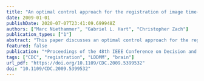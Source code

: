 ```yaml
---
title: "An optimal control approach for the registration of image time-series"
date: 2009-01-01
publishDate: 2020-07-07T23:41:09.699948Z
authors: ["Marc Niethammer", "Gabriel L. Hart", "Christopher Zach"]
publication_types: ["1"]
abstract: "This paper discusses an optimal control approach for the registration of image time-series (growth modeling). It combines and augments work on an optimal control formulation to optical flow with theory from large-displacement diffeomorphic image registration. The unification of the two viewpoints leads to (i) a more efficient computation of the gradient of the optimization problem, (ii) an easier numerical implementation, and (iii) an intuitive interpretation of the adjoint equation underlying the optimization problem. Further, a novel formulation for the unbiased estimation of image correspondences across time is proposed."
featured: false
publication: "*Proceedings of the 48th IEEE Conference on Decision and Control, CDC 2009, combined withe the 28th Chinese Control Conference, December 16-18, 2009, Shanghai, China*"
tags: ["CDC", "registration", "LDDMM", "brain"]
url_pdf: "https://doi.org/10.1109/CDC.2009.5399532"
doi: "10.1109/CDC.2009.5399532"
---
```


